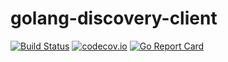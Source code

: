 # golang-discovery-client

[![Build Status](https://travis-ci.org/Comcast/golang-discovery-client.svg?branch=master)](https://travis-ci.org/Comcast/golang-discovery-client) 
[![codecov.io](http://codecov.io/github/Comcast/golang-discovery-client/coverage.svg?branch=master)](http://codecov.io/github/Comcast/golang-discovery-client?branch=master) 
[![Go Report Card](https://goreportcard.com/badge/github.com/Comcast/golang-discovery-client)](https://goreportcard.com/report/github.com/Comcast/golang-discovery-client)